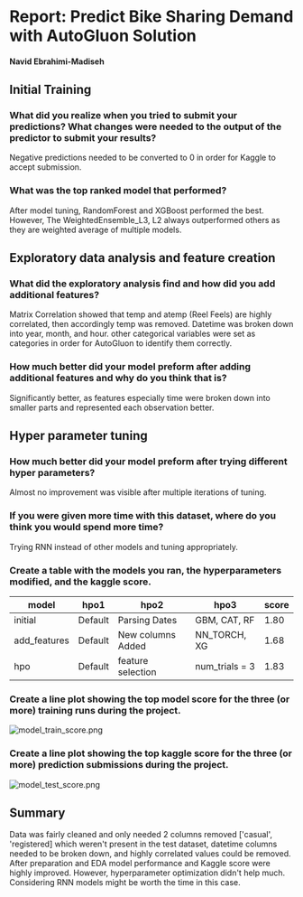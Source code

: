 # Report: Predict Bike Sharing Demand with AutoGluon Solution
#### Navid Ebrahimi-Madiseh

## Initial Training
### What did you realize when you tried to submit your predictions? What changes were needed to the output of the predictor to submit your results?
Negative predictions needed to be converted to 0 in order for Kaggle to accept submission.

### What was the top ranked model that performed?
After model tuning, RandomForest and XGBoost performed the best.
However, The WeightedEnsemble_L3, L2 always outperformed others as they are weighted average of multiple models.

## Exploratory data analysis and feature creation
### What did the exploratory analysis find and how did you add additional features?
Matrix Correlation showed that temp and atemp (Reel Feels) are highly correlated, then accordingly temp was removed.
Datetime was broken down into year, month, and hour.
other categorical variables were set as categories in order for AutoGluon to identify them correctly.

### How much better did your model preform after adding additional features and why do you think that is?
Significantly better, as features especially time were broken down into smaller parts and represented each observation better.

## Hyper parameter tuning
### How much better did your model preform after trying different hyper parameters?
Almost no improvement was visible after multiple iterations of tuning.

### If you were given more time with this dataset, where do you think you would spend more time?
Trying RNN instead of other models and tuning appropriately.

### Create a table with the models you ran, the hyperparameters modified, and the kaggle score.
|model|hpo1|hpo2|hpo3|score|
|--|--|--|--|--|
|initial|Default|Parsing Dates|GBM, CAT, RF|1.80|
|add_features|Default|New columns Added|NN_TORCH, XG|1.68|
|hpo|Default|feature selection|num_trials = 3|1.83|

### Create a line plot showing the top model score for the three (or more) training runs during the project.

![model_train_score.png](img/model_train_score.png)

### Create a line plot showing the top kaggle score for the three (or more) prediction submissions during the project.
![model_test_score.png](img/model_test_score.png)

## Summary
Data was fairly cleaned and only needed 2 columns removed ['casual', 'registered] which weren't present in the test dataset, datetime columns needed to be broken down, and highly correlated values could be removed. After preparation and EDA model performance and Kaggle score were highly improved. However, hyperparameter optimization didn't help much. Considering RNN models might be worth the time in this case.

